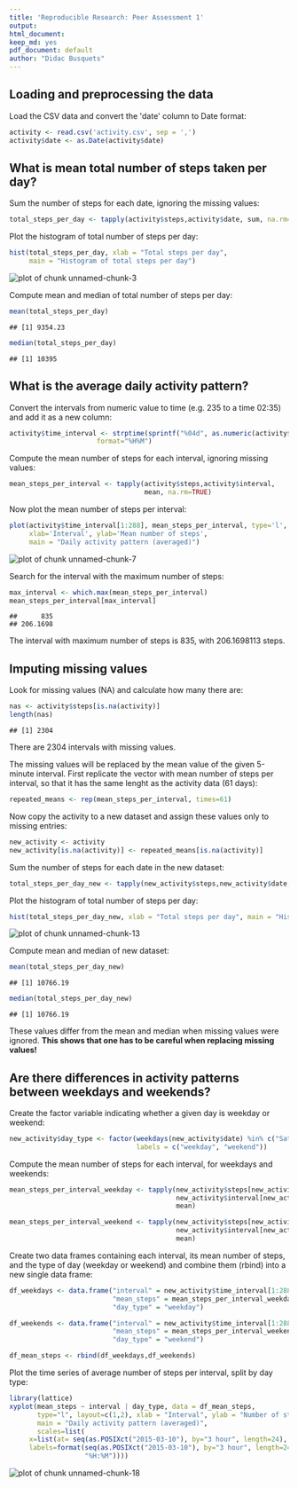 ```yaml
---
title: 'Reproducible Research: Peer Assessment 1'
output:
html_document:
keep_md: yes
pdf_document: default
author: "Didac Busquets"
---
```



## Loading and preprocessing the data

Load the CSV data and convert the 'date' column to Date format:


```r
activity <- read.csv('activity.csv', sep = ',')
activity$date <- as.Date(activity$date)
```

## What is mean total number of steps taken per day?

Sum the number of steps for each date, ignoring the missing values:


```r
total_steps_per_day <- tapply(activity$steps,activity$date, sum, na.rm=TRUE)
```

Plot the histogram of total number of steps per day:

```r
hist(total_steps_per_day, xlab = "Total steps per day", 
     main = "Histogram of total steps per day")
```

![plot of chunk unnamed-chunk-3](figure/unnamed-chunk-3-1.png) 

Compute mean and median of total number of steps per day:


```r
mean(total_steps_per_day)
```

```
## [1] 9354.23
```

```r
median(total_steps_per_day)
```

```
## [1] 10395
```

## What is the average daily activity pattern?

Convert the intervals from numeric value to time (e.g. 235 to a time 02:35) and add it as a new column:


```r
activity$time_interval <- strptime(sprintf("%04d", as.numeric(activity$interval)), 
                      format="%H%M")
```

Compute the mean number of steps for each interval, ignoring missing values:


```r
mean_steps_per_interval <- tapply(activity$steps,activity$interval, 
                                  mean, na.rm=TRUE)
```

Now plot the mean number of steps per interval:


```r
plot(activity$time_interval[1:288], mean_steps_per_interval, type='l', 
     xlab='Interval', ylab='Mean number of steps', 
     main = "Daily activity pattern (averaged)")
```

![plot of chunk unnamed-chunk-7](figure/unnamed-chunk-7-1.png) 

Search for the interval with the maximum number of steps:


```r
max_interval <- which.max(mean_steps_per_interval)
mean_steps_per_interval[max_interval]
```

```
##      835 
## 206.1698
```

The interval with maximum number of steps is 835, with 206.1698113 steps.


## Imputing missing values

Look for missing values (NA) and calculate how many there are:


```r
nas <- activity$steps[is.na(activity)]
length(nas)
```

```
## [1] 2304
```

There are 2304 intervals with missing values.

The missing values will be replaced by the mean value of the given 5-minute interval. First replicate the vector with mean number of steps per interval, so that it has the same lenght as the activity data (61 days):


```r
repeated_means <- rep(mean_steps_per_interval, times=61)
```

Now copy the activity to a new dataset and assign these values only to missing entries:


```r
new_activity <- activity
new_activity[is.na(activity)] <- repeated_means[is.na(activity)]
```

Sum the number of steps for each date in the new dataset:


```r
total_steps_per_day_new <- tapply(new_activity$steps,new_activity$date, sum)
```

Plot the histogram of total number of steps per day:

```r
hist(total_steps_per_day_new, xlab = "Total steps per day", main = "Histogram of total steps per day")
```

![plot of chunk unnamed-chunk-13](figure/unnamed-chunk-13-1.png) 

Compute mean and median of new dataset:


```r
mean(total_steps_per_day_new)
```

```
## [1] 10766.19
```

```r
median(total_steps_per_day_new)
```

```
## [1] 10766.19
```

These values differ from the mean and median when missing values were ignored. **This shows that one has to be careful when replacing missing values!** 

## Are there differences in activity patterns between weekdays and weekends?

Create the factor variable indicating whether a given day is weekday or weekend:


```r
new_activity$day_type <- factor(weekdays(new_activity$date) %in% c("Saturday","Sunday"),
                                labels = c("weekday", "weekend"))
```

Compute the mean number of steps for each interval, for weekdays and weekends:


```r
mean_steps_per_interval_weekday <- tapply(new_activity$steps[new_activity$day_type=='weekday'],
                                          new_activity$interval[new_activity$day_type=='weekday'],
                                          mean)

mean_steps_per_interval_weekend <- tapply(new_activity$steps[new_activity$day_type=='weekend'],
                                          new_activity$interval[new_activity$day_type=='weekend'], 
                                          mean)
```

Create two data frames containing each interval, its mean number of steps, and the type of day (weekday or weekend) and combine them (rbind) into a new single data frame:


```r
df_weekdays <- data.frame("interval" = new_activity$time_interval[1:288], 
                          "mean_steps" = mean_steps_per_interval_weekday, 
                          "day_type" = "weekday")

df_weekends <- data.frame("interval" = new_activity$time_interval[1:288],
                          "mean_steps" = mean_steps_per_interval_weekend, 
                          "day_type" = "weekend")

df_mean_steps <- rbind(df_weekdays,df_weekends)
```

Plot the time series of average number of steps per interval, split by day type:


```r
library(lattice)
xyplot(mean_steps ~ interval | day_type, data = df_mean_steps, 
       type="l", layout=c(1,2), xlab = "Interval", ylab = "Number of steps",
       main = "Daily activity pattern (averaged)",
       scales=list(
     x=list(at= seq(as.POSIXct("2015-03-10"), by="3 hour", length=24), 
     labels=format(seq(as.POSIXct("2015-03-10"), by="3 hour", length=24),
                   "%H:%M"))))
```

![plot of chunk unnamed-chunk-18](figure/unnamed-chunk-18-1.png) 
